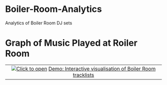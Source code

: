 # Boiler-Room-Analytics
Analytics of Boiler Room DJ sets


# Graph of Music Played at Roiler Room

<table style="width:100%;">
  <tr valign="top">
    <td align="center"><a href="https://hub.graphistry.com/graph/graph.html?dataset=dc93907254204c92a86b67fa958ee0c8" target="_blank"><img src="https://i.imgur.com/z8SIh2E.png" title="Click to open"></a>
    <a href="https://hub.graphistry.com/graph/graph.html?dataset=dc93907254204c92a86b67fa958ee0c8" target="_blank">Demo: Interactive visualisation of Boiler Room tracklists</a> 
    </td>
  </tr>
</table>